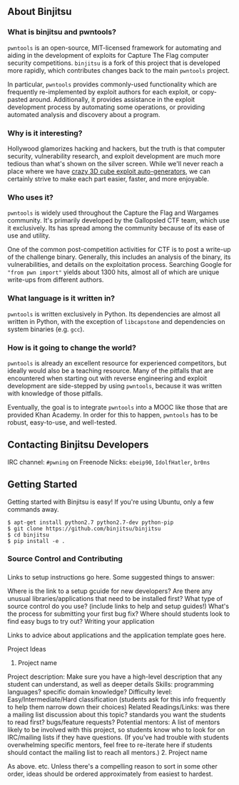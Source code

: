 ## About Binjitsu

### What is binjitsu and pwntools?

`pwntools` is an open-source, MIT-licensed framework for automating and aiding in the development of exploits for Capture The Flag computer security competitions.  `binjitsu` is a fork of this project that is developed more rapidly, which contributes changes back to the main `pwntools` project.

In particular, `pwntools` provides commonly-used functionality which are frequently re-implemented by exploit authors for each exploit, or copy-pasted around.  Additionally, it provides assistance in the exploit development process by automating some operations, or providing automated analysis and discovery about a program.

### Why is it interesting?

Hollywood glamorizes hacking and hackers, but the truth is that computer security, vulnerability research, and exploit development are much more tedious than what's shown on the silver screen.  While we'll never reach a place where we have [crazy 3D cube exploit auto-generators][3], we can certainly strive to make each part easier, faster, and more enjoyable.

[3]: https://www.youtube.com/watch?v=cmR3wIBJZbk

### Who uses it?

`pwntools` is widely used throughout the Capture the Flag and Wargames community.  It's primarily developed by the Gallopsled CTF team, which use it exclusively.  Its has spread among the community because of its ease of use and utility.

One of the common post-competition activities for CTF is to post a write-up of the challenge binary.  Generally, this includes an analysis of the binary, its vulnerabilities, and details on the exploitation process.  Searching Google for `"from pwn import"` yields about 1300 hits, almost all of which are unique write-ups from different authors.

### What language is it written in?

`pwntools` is written exclusively in Python.  Its dependencies are almost all written in Python, with the exception of `libcapstone` and dependencies on system binaries (e.g. `gcc`).

### How is it going to change the world?

`pwntools` is already an excellent resource for experienced competitors, but ideally would also be a teaching resource.  Many of the pitfalls that are encountered when starting out with reverse engineering and exploit development are side-stepped by using `pwntools`, because it was written with knowledge of those pitfalls.

Eventually, the goal is to integrate `pwntools` into a MOOC like those that are provided Khan Academy.  In order for this to happen, `pwntools` has to be robust, easy-to-use, and well-tested.

## Contacting Binjitsu Developers

IRC channel: `#pwning` on Freenode
Nicks: `ebeip90`, `IdolfHatler`, `br0ns`

## Getting Started

Getting started with Binjitsu is easy!  If you're using Ubuntu, only a few commands away.

```
$ apt-get install python2.7 python2.7-dev python-pip
$ git clone https://github.com/binjitsu/binjitsu
$ cd binjitsu
$ pip install -e .
```

### Source Control and Contributing

###

Links to setup instructions go here. Some suggested things to answer:

Where is the link to a setup gcuide for new developers?
Are there any unusual libraries/applications that need to be installed first?
What type of source control do you use? (include links to help and setup guides!)
What's the process for submitting your first bug fix?
Where should students look to find easy bugs to try out?
Writing your application

Links to advice about applications and the application template goes here.

Project Ideas

1. Project name

Project description: Make sure you have a high-level description that any student can understand, as well as deeper details
Skills: programming languages? specific domain knowledge?
Difficulty level: Easy/Intermediate/Hard classification (students ask for this info frequently to help them narrow down their choices)
Related Readings/Links: was there a mailing list discussion about this topic? standards you want the students to read first? bugs/feature requests?
Potential mentors: A list of mentors likely to be involved with this project, so students know who to look for on IRC/mailing lists if they have questions. (If you've had trouble with students overwhelming specific mentors, feel free to re-iterate here if students should contact the mailing list to reach all mentors.)
2. Project name

As above. etc. Unless there's a compelling reason to sort in some other order, ideas should be ordered approximately from easiest to hardest.
